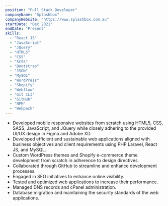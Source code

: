 ```yaml
---
position: "Full Stack Developer"
companyName: "Splashbox"
companyWebsite: "https://www.splashbox.com.au"
startDate: "Dec 2021"
endDate: "Present"
skills:
  - "React JS"
  - "JavaScript"
  - "JQuery"
  - "HTML5"
  - "CSS"
  - "SCSS"
  - "Bootstrap"
  - "JSON"
  - "MySQL"
  - "WordPress"
  - "Shopify"
  - "Webflow"
  - "Git CLI"
  - "GitHub"
  - "NPM"
  - "Webpack"
---
```


- Developed mobile responsive websites from scratch using HTML5, CSS, SASS, JavaScript, and JQuery while closely adhering to the provided UI/UX design in Figma and Adobe XD.
- Developed efficient and sustainable web applications aligned with business objectives and client requirements using PHP Laravel, React JS, and MySQL.
- Custom WordPress themes and Shopify e-commerce theme development from scratch in adherence to design directives.
- Collaborated through GitHub to streamline and enhance development processes.
- Engaged in SEO initiatives to enhance online visibility.
- Tested and optimized web applications to increase their performance.
- Managed DNS records and cPanel administration.
- Database migration and maintaining the security standards of the web applications.
